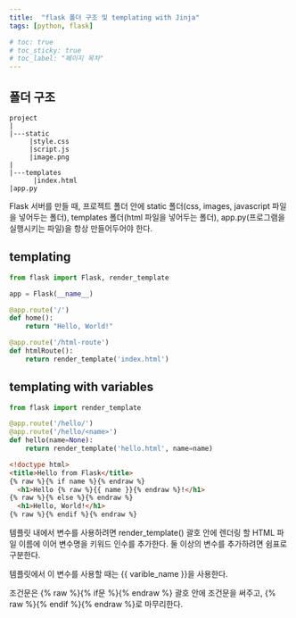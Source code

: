 ```yaml
---
title:  "flask 폴더 구조 및 templating with Jinja"
tags: [python, flask]

# toc: true
# toc_sticky: true
# toc_label: "페이지 목차"
---
```


## 폴더 구조
```
project
|
|---static
     |style.css
     |script.js
     |image.png
|
|---templates
      |index.html
|app.py
```
Flask 서버를 만들 때, 프로젝트 폴더 안에 static 폴더(css, images, javascript 파일을 넣어두는 폴더), templates 폴더(html 파일을 넣어두는 폴더), app.py(프로그램을 실행시키는 파일)을 항상 만들어두어야 한다.


## templating

```python
from flask import Flask, render_template

app = Flask(__name__)

@app.route('/')
def home():
    return "Hello, World!"

@app.route('/html-route')
def htmlRoute():
    return render_template('index.html')
```

## templating with variables

```python
from flask import render_template

@app.route('/hello/')
@app.route('/hello/<name>')
def hello(name=None):
    return render_template('hello.html', name=name)
```

```html
<!doctype html>
<title>Hello from Flask</title>
{% raw %}{% if name %}{% endraw %}
  <h1>Hello {% raw %}{{ name }}{% endraw %}!</h1>
{% raw %}{% else %}{% endraw %}
  <h1>Hello, World!</h1>
{% raw %}{% endif %}{% endraw %}
```

템플릿 내에서 변수를 사용하려면 render_template() 괄호 안에 렌더링 할 HTML 파일 이름에 이어 변수명을 키워드 인수를 추가한다. 둘 이상의 변수를 추가하려면 쉼표로 구분한다.

템플릿에서 이 변수를 사용할 때는 {{ varible_name }}을 사용한다.

조건문은 {% raw %}{% if문 %}{% endraw %} 괄호 안에 조건문을 써주고, {% raw %}{% endif %}{% endraw %}로 마무리한다.